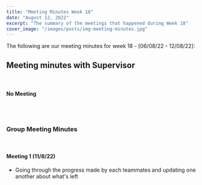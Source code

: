 ```yaml
---
title: "Meeting Minutes Week 18"
date: "August 12, 2022"
excerpt: "The summary of the meetings that happened during Week 18"
cover_image: "/images/posts/img-meeting-minutes.jpg"
---
```


The following are our meeting minutes for week 18 - [06/08/22 - 12/08/22]:

## Meeting minutes with Supervisor

<br/>

#### No Meeting

<br/><br/>

### Group Meeting Minutes

<br/>

#### Meeting 1 (11/8/22)

- Going through the progress made by each teammates and updating one another about what's left
